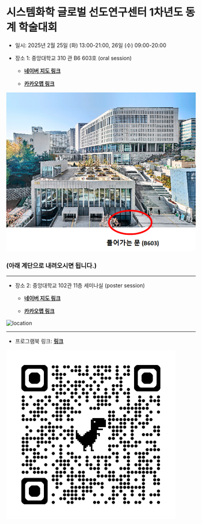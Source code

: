 # 시스템화학 글로벌 선도연구센터 1차년도 동계 학술대회

- 일시: 2025년 2월 25일 (화) 13:00-21:00, 26일 (수) 09:00-20:00
- 장소 1: 중앙대학교 310 관 B6 603호 (oral session)
  
    - [**네이버 지도 링크**](https://naver.me/5k7wIQFF)
    
    - [**카카오맵 링크**](https://place.map.kakao.com/359179858)

![location](./B603_location.png)

 ### (아래 계단으로 내려오시면 됩니다.)
-----------------------------------------------------------------------------------------------------------
- 장소 2: 중앙대학교 102관 11층 세미나실 (poster session)

    - [**네이버 지도 링크**](https://naver.me/FTXDc2DY)
    
    - [**카카오맵 링크**](https://kko.kakao.com/BEQvk6IH6I)

![location](./102관.webp)


-----------------------------------------------------------------------------------------------------------
- 프로그램북 링크: [**링크**](https://github.com/thereexist/GCSC_winter_2025/blob/main/%EC%8B%AC%ED%8F%AC%EC%A7%80%EC%97%84%20%ED%94%84%EB%A1%9C%EA%B7%B8%EB%9E%A8%EB%B6%81.pdf)

![qr_code](./qrcode_github.com.png)
